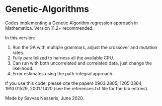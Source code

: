 # Genetic-Algorithms
Codes implementing a Genetic Algorithm regression approach in Mathematica. Version 11.2+ recommended.

In this version:
1) Run the GA with multiple grammars, adjust the crossover and mutation rates.
2) Fully parallelized to harness all the available CPU.
3) Can run with both uncorrelated and correlated data, just change the likelihood.
4) Error estimates using the path-integral approach.

If you use this code, please cite the papers 0903.2805, 1205.0364, 1910.01529, 2001.11420 (see the references.txt file for the bib entries).

Made by Savvas Nesseris, June 2020.

